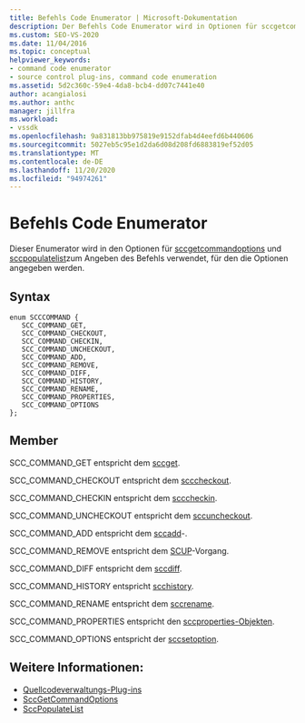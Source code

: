 ```yaml
---
title: Befehls Code Enumerator | Microsoft-Dokumentation
description: Der Befehls Code Enumerator wird in Optionen für sccgetcommandoptions und sccauffüllen verwendet, um den Befehl anzugeben, für den die Optionen angegeben werden.
ms.custom: SEO-VS-2020
ms.date: 11/04/2016
ms.topic: conceptual
helpviewer_keywords:
- command code enumerator
- source control plug-ins, command code enumeration
ms.assetid: 5d2c360c-59e4-4da8-bcb4-dd07c7441e40
author: acangialosi
ms.author: anthc
manager: jillfra
ms.workload:
- vssdk
ms.openlocfilehash: 9a831813bb975819e9152dfab4d4eefd6b440606
ms.sourcegitcommit: 5027eb5c95e1d2da6d08d208fd6883819ef52d05
ms.translationtype: MT
ms.contentlocale: de-DE
ms.lasthandoff: 11/20/2020
ms.locfileid: "94974261"
---
```

# <a name="command-code-enumerator"></a>Befehls Code Enumerator
Dieser Enumerator wird in den Optionen für [sccgetcommandoptions](../extensibility/sccgetcommandoptions-function.md) und [sccpopulatelist](../extensibility/sccpopulatelist-function.md)zum Angeben des Befehls verwendet, für den die Optionen angegeben werden.

## <a name="syntax"></a>Syntax

```
enum SCCCOMMAND {
   SCC_COMMAND_GET,
   SCC_COMMAND_CHECKOUT,
   SCC_COMMAND_CHECKIN,
   SCC_COMMAND_UNCHECKOUT,
   SCC_COMMAND_ADD,
   SCC_COMMAND_REMOVE,
   SCC_COMMAND_DIFF,
   SCC_COMMAND_HISTORY,
   SCC_COMMAND_RENAME,
   SCC_COMMAND_PROPERTIES,
   SCC_COMMAND_OPTIONS
};
```

## <a name="members"></a>Member
SCC_COMMAND_GET entspricht dem [sccget](../extensibility/sccget-function.md).

SCC_COMMAND_CHECKOUT entspricht dem [scccheckout](../extensibility/scccheckout-function.md).

SCC_COMMAND_CHECKIN entspricht dem [scccheckin](../extensibility/scccheckin-function.md).

SCC_COMMAND_UNCHECKOUT entspricht dem [sccuncheckout](../extensibility/sccuncheckout-function.md).

SCC_COMMAND_ADD entspricht dem [sccadd](../extensibility/sccadd-function.md)-.

SCC_COMMAND_REMOVE entspricht dem [SCUP](../extensibility/sccremove-function.md)-Vorgang.

SCC_COMMAND_DIFF entspricht dem [sccdiff](../extensibility/sccdiff-function.md).

SCC_COMMAND_HISTORY entspricht [scchistory](../extensibility/scchistory-function.md).

SCC_COMMAND_RENAME entspricht dem [sccrename](../extensibility/sccrename-function.md).

SCC_COMMAND_PROPERTIES entspricht den [sccproperties-Objekten](../extensibility/sccproperties-function.md).

SCC_COMMAND_OPTIONS entspricht der [sccsetoption](../extensibility/sccsetoption-function.md).

## <a name="see-also"></a>Weitere Informationen:
- [Quellcodeverwaltungs-Plug-ins](../extensibility/source-control-plug-ins.md)
- [SccGetCommandOptions](../extensibility/sccgetcommandoptions-function.md)
- [SccPopulateList](../extensibility/sccpopulatelist-function.md)
